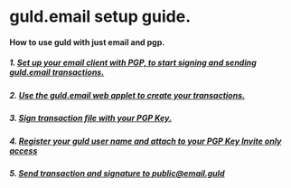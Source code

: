 # guld.email setup guide. 
#### How to use guld with just email and pgp.



##### 1. [Set up your email client with PGP, to start signing and sending guld.email transactions.](2-installation/1-introduction.html)

##### 2. [Use the guld.email web applet to create your transactions.](www.guld.io/guld-email.html)

##### 3. [Sign transaction file with your PGP Key.](3-transactions/1-Signing.html)

##### 4. [Register your guld user name and attach to your PGP Key **_Invite only access_**](3-transactions/2-Registration.html) 

##### 5. [Send transaction and signature to public@email.guld](3-transactions/4-Sending-signed-email.html)







